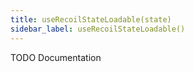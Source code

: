 ```yaml
---
title: useRecoilStateLoadable(state)
sidebar_label: useRecoilStateLoadable()
---
```


TODO Documentation
